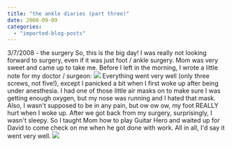 ```yaml
---
title: "the ankle diaries (part three)"
date: 2008-09-09
categories: 
  - "imported-blog-posts"
---
```


3/7/2008 - the surgery So, this is the big day! I was really not looking forward to surgery, even if it was just foot / ankle surgery. Mom was very sweet and came up to take me. Before I left in the morning, I wrote a little note for my doctor / surgeon: ![](images/n608716479_979313_5326.jpg) Everything went very well (only three screws, not five!), except I panicked a bit when I first woke up after being under anesthesia. I had one of those little air masks on to make sure I was getting enough oxygen, but my nose was running and I hated that mask. Also, I wasn't supposed to be in any pain, but ow ow ow, my foot REALLY hurt when I woke up. After we got back from my surgery, surprisingly, I wasn't sleepy. So I taught Mom how to play Guitar Hero and waited up for David to come check on me when he got done with work. All in all, I'd say it went very well. ![](images/n608716479_996133_6013.jpg)
